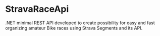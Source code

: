 # StravaRaceApi
.NET minimal REST API developed to create possibility for easy and fast organizing amateur Bike races using Strava Segments and its API.
